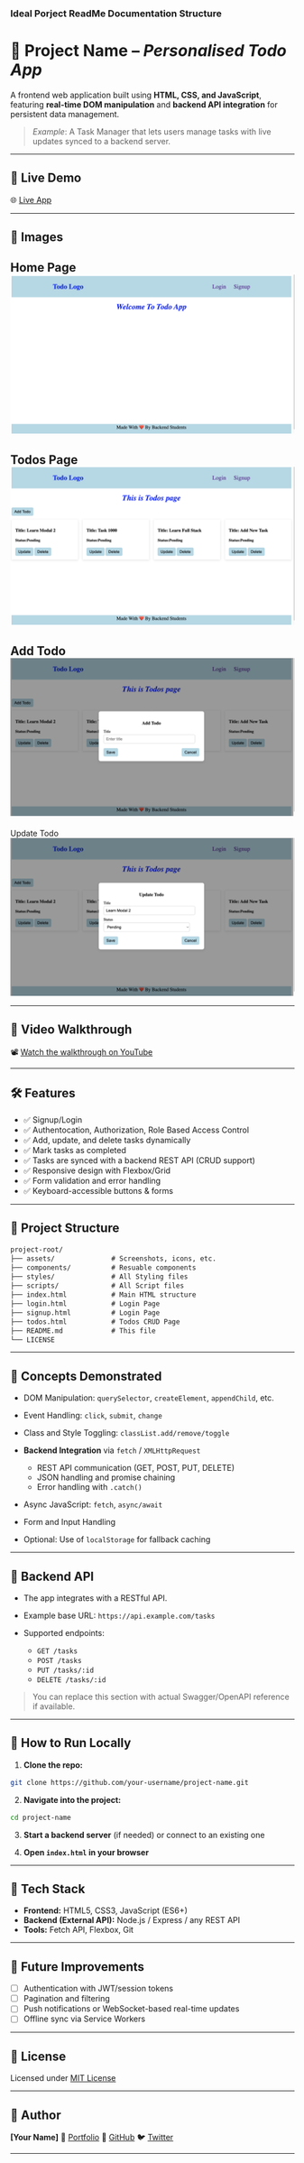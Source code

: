 ### Ideal Porject ReadMe Documentation Structure

# 📝 Project Name – *Personalised Todo App*

A frontend web application built using **HTML, CSS, and JavaScript**, featuring **real-time DOM manipulation** and **backend API integration** for persistent data management.

> *Example*: A Task Manager that lets users manage tasks with live updates synced to a backend server.

---

## 🚀 Live Demo

🌐 [Live App](https://your-live-demo-link.com)

---

## 📸 Images

Home Page
![Home Page](./assets/readMe_Images/HomePage.png)
---
Todos Page
![Todos Page](./assets/readMe_Images/TodosPage.png)
---
Add Todo
![Add Todo](./assets/readMe_Images/Add%20Todo%20Modal.png)
--- 
Update Todo
![Update Todo](./assets/readMe_Images/Update%20Todo%20Modal.png)

---

## 🎥 Video Walkthrough

📽 [Watch the walkthrough on YouTube](https://youtu.be/PvS9AmP9jfo?si=v8xyTpv0GrP_xiOr)


---

## 🛠 Features
* ✅ Signup/Login
* ✅ Authentocation, Authorization, Role Based Access Control
* ✅ Add, update, and delete tasks dynamically
* ✅ Mark tasks as completed
* ✅ Tasks are synced with a backend REST API (CRUD support)
* ✅ Responsive design with Flexbox/Grid
* ✅ Form validation and error handling
* ✅ Keyboard-accessible buttons & forms

---

## 📁 Project Structure

```
project-root/
├── assets/              # Screenshots, icons, etc.
├── components/          # Resuable components
├── styles/              # All Styling files
├── scripts/             # All Script files
├── index.html           # Main HTML structure
├── login.html           # Login Page
├── signup.html          # Login Page
├── todos.html           # Todos CRUD Page
├── README.md            # This file
└── LICENSE
```

---

## 🧠 Concepts Demonstrated

* DOM Manipulation: `querySelector`, `createElement`, `appendChild`, etc.
* Event Handling: `click`, `submit`, `change`
* Class and Style Toggling: `classList.add/remove/toggle`
* **Backend Integration** via `fetch` / `XMLHttpRequest`

  * REST API communication (GET, POST, PUT, DELETE)
  * JSON handling and promise chaining
  * Error handling with `.catch()`
* Async JavaScript: `fetch`, `async/await`
* Form and Input Handling
* Optional: Use of `localStorage` for fallback caching

---

## 🔌 Backend API

* The app integrates with a RESTful API.
* Example base URL: `https://api.example.com/tasks`
* Supported endpoints:

  * `GET /tasks`
  * `POST /tasks`
  * `PUT /tasks/:id`
  * `DELETE /tasks/:id`

> You can replace this section with actual Swagger/OpenAPI reference if available.

---

## 🧪 How to Run Locally

1. **Clone the repo:**

```bash
git clone https://github.com/your-username/project-name.git
```

2. **Navigate into the project:**

```bash
cd project-name
```

3. **Start a backend server** (if needed) or connect to an existing one

4. **Open `index.html` in your browser**

---

## 🧱 Tech Stack

* **Frontend:** HTML5, CSS3, JavaScript (ES6+)
* **Backend (External API):** Node.js / Express / any REST API
* **Tools:** Fetch API, Flexbox, Git

---

## 🌱 Future Improvements

* [ ] Authentication with JWT/session tokens
* [ ] Pagination and filtering
* [ ] Push notifications or WebSocket-based real-time updates
* [ ] Offline sync via Service Workers

---

## 📄 License

Licensed under [MIT License](./LICENSE)

---

## 👤 Author

**\[Your Name]**
🔗 [Portfolio](https://your-portfolio.com)
🐙 [GitHub](https://github.com/your-username)
🐦 [Twitter](https://twitter.com/your-handle)

---


